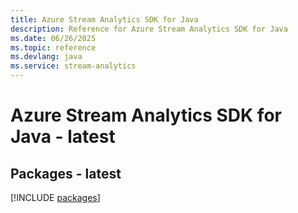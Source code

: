 ```yaml
---
title: Azure Stream Analytics SDK for Java
description: Reference for Azure Stream Analytics SDK for Java
ms.date: 06/26/2025
ms.topic: reference
ms.devlang: java
ms.service: stream-analytics
---
```

# Azure Stream Analytics SDK for Java - latest
## Packages - latest
[!INCLUDE [packages](stream-analytics-index.md)]